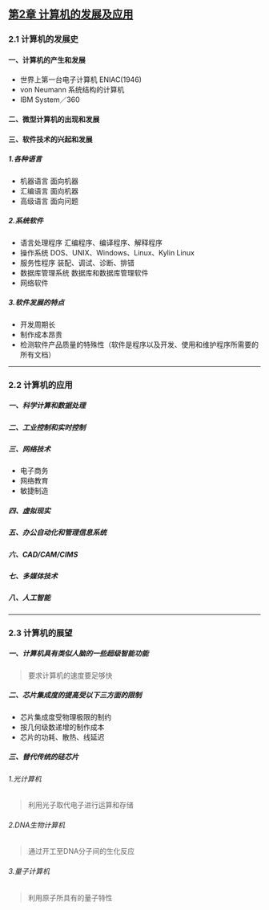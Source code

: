 ## [第2章 计算机的发展及应用](https://app.yinxiang.com/fx/d3e1e910-b945-49d3-94bc-d6ce11879fda)
### 2.1 计算机的发展史
#### 一、计算机的产生和发展
- 世界上第一台电子计算机 ENIAC(1946)
- von Neumann 系统结构的计算机
- IBM System／360
#### 二、微型计算机的出现和发展
#### 三、软件技术的兴起和发展
##### 1.各种语言
- 机器语言 面向机器
- 汇编语言 面向机器
- 高级语言 面向问题
##### 2.系统软件
- 语言处理程序 汇编程序、编译程序、解释程序
- 操作系统 DOS、UNIX、Windows、Linux、Kylin Linux
- 服务性程序 装配、调试、诊断、排错
- 数据库管理系统 数据库和数据库管理软件
- 网络软件
##### 3.软件发展的特点
- 开发周期长
- 制作成本昂贵
- 检测软件产品质量的特殊性（软件是程序以及开发、使用和维护程序所需要的所有文档）
***
### 2.2 计算机的应用
##### 一、科学计算和数据处理
##### 二、工业控制和实时控制
##### 三、网络技术
- 电子商务
- 网络教育
- 敏捷制造
##### 四、虚拟现实
##### 五、办公自动化和管理信息系统
##### 六、CAD/CAM/CIMS
##### 七、多媒体技术
##### 八、人工智能
***
### 2.3 计算机的展望
##### 一、计算机具有类似人脑的一些超级智能功能
> 要求计算机的速度要足够快

##### 二、芯片集成度的提高受以下三方面的限制
- 芯片集成度受物理极限的制约
- 按几何级数递增的制作成本
- 芯片的功耗、散热、线延迟

##### 三、替代传统的硅芯片
###### 1.光计算机
> 利用光子取代电子进行运算和存储

###### 2.DNA生物计算机
> 通过开工至DNA分子间的生化反应

###### 3.量子计算机
> 利用原子所具有的量子特性
